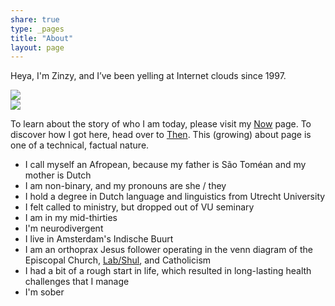 ```yaml
---
share: true
type: _pages
title: "About"
layout: page
---
```

Heya, I'm Zinzy, and I’ve been yelling at Internet clouds since 1997.

<div class="grid grid-cols-2 gap-4">
  <div><img src="https://res.cloudinary.com/dbi2zounq/image/upload/v1649240297/me/FullSizeRender_copy_y5whli.jpg"></div>
  <!-- ... -->
  <div>
<img src="https://res.cloudinary.com/dbi2zounq/image/upload/v1667744670/me/zinzy-2_eixpog.jpg"></div>
</div>
 
To learn about the story of who I am today, please visit my [Now](/now) page. To discover how I got here, head over to [Then](/then). This (growing) about page is one of a technical, factual nature.

- I call myself an Afropean, because my father is São Toméan and my mother is Dutch
- I am non-binary, and my pronouns are she / they
- I hold a degree in Dutch language and linguistics from Utrecht University
- I felt called to ministry, but dropped out of VU seminary
- I am in my mid-thirties
- I'm neurodivergent
- I live in Amsterdam's Indische Buurt
- I am an orthoprax Jesus follower operating in the venn diagram of the Episcopal Church, [Lab/Shul](https://www.labshul.org/), and Catholicism
- I had a bit of a rough start in life, which resulted in long-lasting health challenges that I manage
- I'm <span id="sobriety"></span> sober



 
